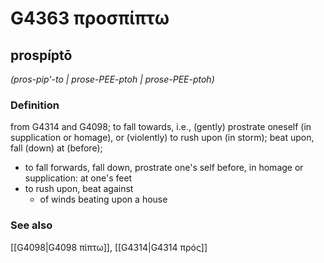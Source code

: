 # G4363 προσπίπτω

## prospíptō

_(pros-pip'-to | prose-PEE-ptoh | prose-PEE-ptoh)_

### Definition

from G4314 and G4098; to fall towards, i.e., (gently) prostrate oneself (in supplication or homage), or (violently) to rush upon (in storm); beat upon, fall (down) at (before); 

- to fall forwards, fall down, prostrate one's self before, in homage or supplication: at one's feet
- to rush upon, beat against
  - of winds beating upon a house

### See also

[[G4098|G4098 πίπτω]], [[G4314|G4314 πρός]]
